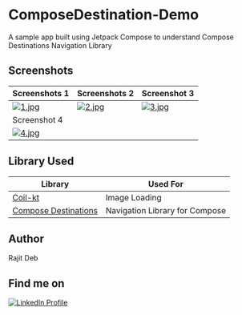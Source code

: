 # ComposeDestination-Demo
A sample app built using Jetpack Compose to understand Compose Destinations Navigation Library

## Screenshots
| Screenshots 1 | Screenshots 2 | Screenshot 3 |
| ------------- | ------------- | ------------ |
| [![1.jpg](https://i.postimg.cc/Twq9NGK1/1.jpg)](https://postimg.cc/JD0ZtfcC) | [![2.jpg](https://i.postimg.cc/7YYNYpR8/2.jpg)](https://postimg.cc/fkpd8gZB) | [![3.jpg](https://i.postimg.cc/ht0zzjQ2/3.jpg)](https://postimg.cc/BjXQRJgF) |
| Screenshot 4 |
| [![4.jpg](https://i.postimg.cc/gc4TDqFp/4.jpg)](https://postimg.cc/grXsch2t) |

## Library Used
| Library | Used For |
| ------- | -------- |
| <a href="https://github.com/coil-kt/coil">Coil-kt</a> | Image Loading |
| <a href ="https://github.com/raamcosta/Compose-Destinations">Compose Destinations</a> | Navigation Library for Compose |

## Author
Rajit Deb

## Find me on
[![LinkedIn Profile](https://img.shields.io/badge/LinkedIn-0077B5?style=for-the-badge&logo=linkedin&logoColor=white)](https://www.linkedin.com/in/imrajit/)
